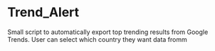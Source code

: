 # Trend_Alert
Small script to automatically export top trending results from Google Trends. User can select which country they want data fromm

